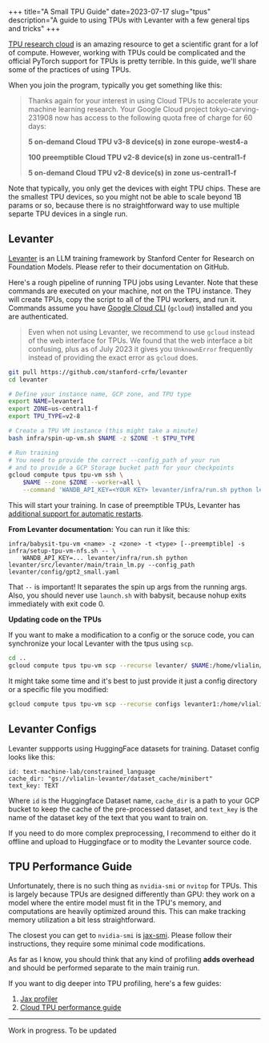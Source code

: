 +++
title="A Small TPU Guide"
date=2023-07-17
slug="tpus"
description="A guide to using TPUs with Levanter with a few general tips and tricks"
+++

[TPU research cloud](https://sites.research.google/trc/about/) is an amazing resource to get a scientific grant for a lof of compute.
However, working with TPUs could be complicated and the official PyTorch support for TPUs is pretty terrible.
In this guide, we'll share some of the practices of using TPUs.

<!-- more -->

When you join the program, typically you get something like this:

> Thanks again for your interest in using Cloud TPUs to accelerate your machine learning research.
  Your Google Cloud project tokyo-carving-231908 now has access to the following quota free of charge for 60 days:
>
> **5 on-demand Cloud TPU v3-8 device(s) in zone europe-west4-a**
> 
> **100 preemptible Cloud TPU v2-8 device(s) in zone us-central1-f**
> 
> **5 on-demand Cloud TPU v2-8 device(s) in zone us-central1-f**

Note that typically, you only get the devices with eight TPU chips.
These are the smallest TPU devices, so you might not be able to scale beyond 1B params or so,
because there is no straightforward way to use multiple separte TPU devices in a single run.

## Levanter

[Levanter](https://github.com/stanford-crfm/levanter) is an LLM training framework by Stanford Center for Research on Foundation Models.
Please refer to their documentation on GitHub.

Here's a rough pipeline of running TPU jobs using Levanter.
Note that these commands are executed on your machine, not on the TPU instance.
They will create TPUs, copy the script to all of the TPU workers, and run it.
Commands assume you have [Google Cloud CLI](https://cloud.google.com/sdk/docs/install) (`gcloud`) installed and you are authenticated.

> Even when not using Levanter, we recommend to use `gcloud` instead of the web interface for TPUs.
> We found that the web interface a bit confusing, plus as of July 2023 it gives you `UnknownError` frequently instead of providing the exact error as `gcloud` does.

```bash
git pull https://github.com/stanford-crfm/levanter
cd levanter

# Define your instance name, GCP zone, and TPU type
export NAME=levanter1
export ZONE=us-central1-f
export TPU_TYPE=v2-8

# Create a TPU VM instance (this might take a minute)
bash infra/spin-up-vm.sh $NAME -z $ZONE -t $TPU_TYPE

# Run training
# You need to provide the correct --config_path of your run
# and to provide a GCP Storage bucket path for your checkpoints
gcloud compute tpus tpu-vm ssh \
    $NAME --zone $ZONE --worker=all \
    --command 'WANDB_API_KEY=<YOUR KEY> levanter/infra/run.sh python levanter/src/levanter/main/train_lm.py --config_path levanter/config/gpt2_small.yaml --trainer.checkpointer.base_path gs://your-levanter-gcp-bucket'
```

This will start your training.
In case of preemptible TPUs, Levanter has [additional support for automatic restarts](https://github.com/stanford-crfm/levanter/blob/main/docs/Getting-Started-TPU-VM.md#using-the-babysitting-script-with-a-preemptible-or-trc-tpu-vm).

**From Levanter documentation:**
You can run it like this:

```
infra/babysit-tpu-vm <name> -z <zone> -t <type> [--preemptible] -s infra/setup-tpu-vm-nfs.sh -- \
    WANDB_API_KEY=... levanter/infra/run.sh python levanter/src/levanter/main/train_lm.py --config_path levanter/config/gpt2_small.yaml
```

That `--` is important! It separates the spin up args from the running args.
Also, you should never use `launch.sh` with babysit, because nohup exits immediately with exit code 0.

**Updating code on the TPUs**

If you want to make a modification to a config or the soruce code, you can synchronize your local Levanter with the tpus using `scp`.

```bash
cd ..
gcloud compute tpus tpu-vm scp --recurse levanter/ $NAME:/home/vlialin/ --zone $ZONE --worker=all
```

It might take some time and it's best to just provide it just a config directory or a specific file you modified:

```bash
gcloud compute tpus tpu-vm scp --recurse configs levanter1:/home/vlialin/levanter/ --zone $ZONE --worker=all
```

## Levanter Configs

Levanter suppports using HuggingFace datasets for training. Dataset config looks like this:
```
id: text-machine-lab/constrained_language
cache_dir: "gs://vlialin-levanter/dataset_cache/minibert"
text_key: TEXT
```

Where `id` is the Huggingface Dataset name, `cache_dir` is a path to your GCP bucket to keep the cache of the pre-processed dataset,
and `text_key` is the name of the dataset key of the text that you want to train on.

If you need to do more complex preprocessing, I recommend to either do it offline and upload to Huggingface or to modity the Levanter source code.

## TPU Performance Guide

Unfortunately, there is no such thing as `nvidia-smi` or `nvitop` for TPUs.
This is largely because TPUs are designed differently than GPU: they work on a model where the entire model must fit in the TPU's memory,
and computations are heavily optimized around this.
This can make tracking memory utilization a bit less straightforward.

The closest you can get to `nvidia-smi` is [jax-smi](https://github.com/ayaka14732/jax-smi).
Please follow their instructions, they require some minimal code modifications.

As far as I know, you should think that any kind of profiling **adds overhead** and should be performed separate to the main trainig run.

If you want to dig deeper into TPU profiling, here's a few guides:
1. [Jax profiler](https://jax.readthedocs.io/en/latest/profiling.html)
2. [Cloud TPU performance guide](https://cloud.google.com/tpu/docs/performance-guide)

---
Work in progress. To be updated
